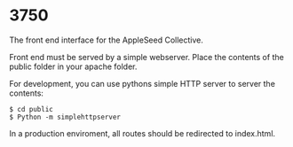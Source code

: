 3750
====

The front end interface for the AppleSeed Collective.

Front end must be served by a simple webserver. Place the contents of the public folder in your apache folder. 

For development, you can use pythons simple HTTP server to server the contents:

    $ cd public
    $ Python -m simplehttpserver

In a production enviroment, all routes should be redirected to index.html.
